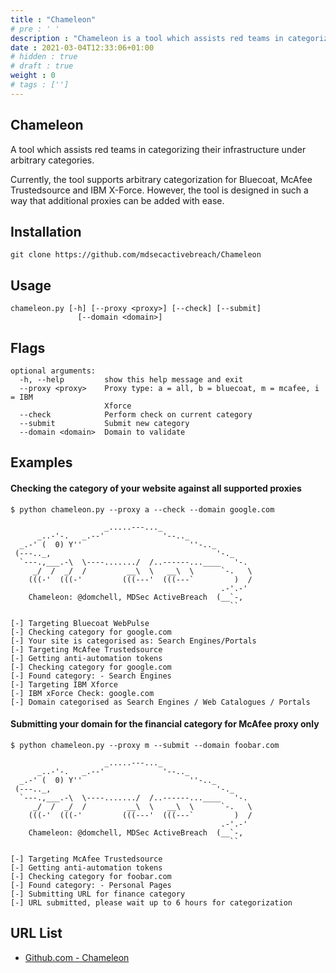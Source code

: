 ```yaml
---
title : "Chameleon"
# pre : ' '
description : "Chameleon is a tool which assists red teams in categorizing their infrastructure under arbitrary categories."
date : 2021-03-04T12:33:06+01:00
# hidden : true
# draft : true
weight : 0
# tags : ['']
---
```


## Chameleon

A tool which assists red teams in categorizing their infrastructure under arbitrary categories.

Currently, the tool supports arbitrary categorization for Bluecoat, McAfee Trustedsource and IBM X-Force. However, the tool is designed in such a way that additional proxies can be added with ease.

## Installation

```plain
git clone https://github.com/mdsecactivebreach/Chameleon
```

## Usage

```plain
chameleon.py [-h] [--proxy <proxy>] [--check] [--submit]
               [--domain <domain>]
```

## Flags

```plain
optional arguments:
  -h, --help         show this help message and exit
  --proxy <proxy>    Proxy type: a = all, b = bluecoat, m = mcafee, i = IBM
                     Xforce
  --check            Perform check on current category
  --submit           Submit new category
  --domain <domain>  Domain to validate
```

## Examples

#### Checking the category of your website against all supported proxies

```plain
$ python chameleon.py --proxy a --check --domain google.com

                     _.....---..._
      _..-'-.   _.--'             '--.._
  _.-' (  0) Y''                        ''-.._
 (---.._,                                     '-._
  `---.,___.-\  \----......./  /..------...____   '-.
     _/  /  _/  /         __\  \   __\  \      `-.   \
    (((-'  (((-'         (((---'  (((---`         )  /
                                               .-'.-'
    Chameleon: @domchell, MDSec ActiveBreach  (__`-,
                                                 ``

[-] Targeting Bluecoat WebPulse
[-] Checking category for google.com
[-] Your site is categorised as: Search Engines/Portals
[-] Targeting McAfee Trustedsource
[-] Getting anti-automation tokens
[-] Checking category for google.com
[-] Found category: - Search Engines
[-] Targeting IBM Xforce
[-] IBM xForce Check: google.com
[-] Domain categorised as Search Engines / Web Catalogues / Portals
```

#### Submitting your domain for the financial category for McAfee proxy only

```plain
$ python chameleon.py --proxy m --submit --domain foobar.com

                     _.....---..._
      _..-'-.   _.--'             '--.._
  _.-' (  0) Y''                        ''-.._
 (---.._,                                     '-._
  `---.,___.-\  \----......./  /..------...____   '-.
     _/  /  _/  /         __\  \   __\  \      `-.   \
    (((-'  (((-'         (((---'  (((---`         )  /
                                               .-'.-'
    Chameleon: @domchell, MDSec ActiveBreach  (__`-,
                                                 ``

[-] Targeting McAfee Trustedsource
[-] Getting anti-automation tokens
[-] Checking category for foobar.com
[-] Found category: - Personal Pages
[-] Submitting URL for finance category
[-] URL submitted, please wait up to 6 hours for categorization
```

## URL List

* [Github.com - Chameleon](https://github.com/mdsecactivebreach/Chameleon)
